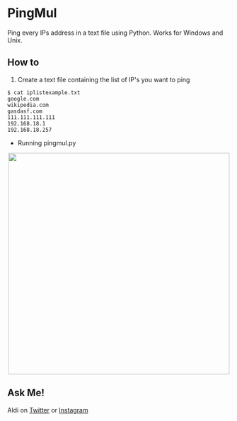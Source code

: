 # PingMul

Ping every IPs address in a text file using Python. Works for Windows and Unix.

## How to
1. Create a text file containing the list of IP's you want to ping
```
$ cat iplistexample.txt 
google.com
wikipedia.com
gasdasf.com
111.111.111.111
192.168.18.1
192.168.18.257
```
- Running pingmul.py
<div align="center"> <img src="https://user-images.githubusercontent.com/52058660/179735180-63a5d44b-6125-4b09-ab14-fb6b3ce7b947.png" width=500px></div>

## Ask Me!
Aldi on [Twitter](https://twitter.com/aldi__satria) or [Instagram](https://www.instagram.com/aldi___satria/)

